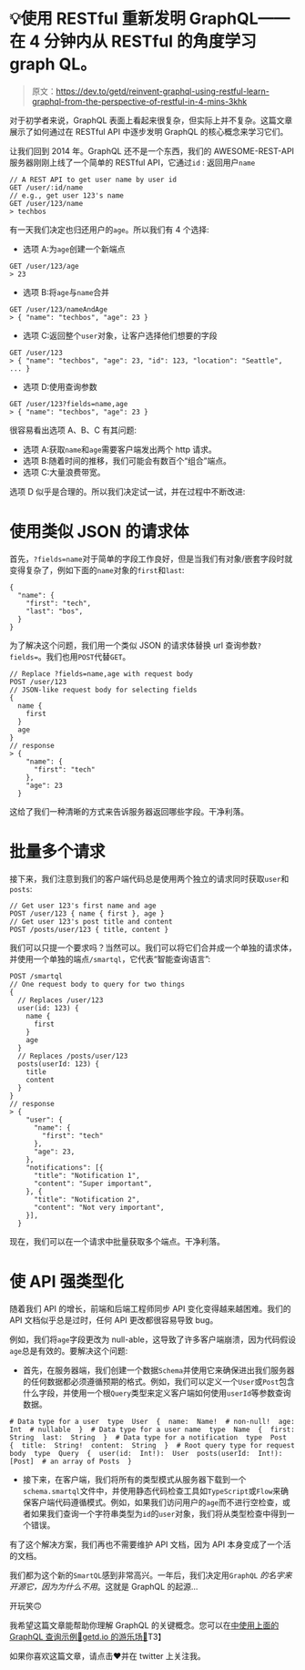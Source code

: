 # 💡使用 RESTful 重新发明 GraphQL——在 4 分钟内从 RESTful 的角度学习 graph QL。

> 原文：<https://dev.to/getd/reinvent-graphql-using-restful-learn-graphql-from-the-perspective-of-restful-in-4-mins-3khk>

对于初学者来说，GraphQL 表面上看起来很复杂，但实际上并不复杂。这篇文章展示了如何通过在 RESTful API 中逐步发明 GraphQL 的核心概念来学习它们。

让我们回到 2014 年。GraphQL 还不是一个东西，我们的 AWESOME-REST-API 服务器刚刚上线了一个简单的 RESTful API，它通过`id` :
返回用户`name`

```
// A REST API to get user name by user id
GET /user/:id/name
// e.g., get user 123's name
GET /user/123/name
> techbos 
```

有一天我们决定也归还用户的`age`。所以我们有 4 个选择:

*   选项 A:为`age`创建一个新端点

```
GET /user/123/age
> 23 
```

*   选项 B:将`age`与`name`合并

```
GET /user/123/nameAndAge
> { "name": "techbos", "age": 23 } 
```

*   选项 C:返回整个`user`对象，让客户选择他们想要的字段

```
GET /user/123
> { "name": "techbos", "age": 23, "id": 123, "location": "Seattle", ... } 
```

*   选项 D:使用查询参数

```
GET /user/123?fields=name,age
> { "name": "techbos", "age": 23 } 
```

很容易看出选项 A、B、C 有其问题:

*   选项 A:获取`name`和`age`需要客户端发出两个 http 请求。
*   选项 B:随着时间的推移，我们可能会有数百个“组合”端点。
*   选项 C:大量浪费带宽。

选项 D 似乎是合理的。所以我们决定试一试，并在过程中不断改进:

# 使用类似 JSON 的请求体

首先，`?fields=name`对于简单的字段工作良好，但是当我们有对象/嵌套字段时就变得复杂了，例如下面的`name`对象的`first`和`last`:

```
{
  "name": {
    "first": "tech",
    "last": "bos",
  }
} 
```

为了解决这个问题，我们用一个类似 JSON 的请求体替换 url 查询参数`?fields=`。我们也用`POST`代替`GET`。

```
// Replace ?fields=name,age with request body
POST /user/123
// JSON-like request body for selecting fields
{
  name {
    first
  }
  age
}
// response
> {
    "name": {
      "first": "tech"
    },
    "age": 23
  } 
```

这给了我们一种清晰的方式来告诉服务器返回哪些字段。干净利落。

# 批量多个请求

接下来，我们注意到我们的客户端代码总是使用两个独立的请求同时获取`user`和`posts`:

```
// Get user 123's first name and age
POST /user/123 { name { first }, age }
// Get user 123's post title and content
POST /posts/user/123 { title, content } 
```

我们可以只提一个要求吗？当然可以。我们可以将它们合并成一个单独的请求体，并使用一个单独的端点`/smartql`，它代表“智能查询语言”:

```
POST /smartql
// One request body to query for two things
{
  // Replaces /user/123
  user(id: 123) {
    name {
      first
    }
    age
  }
  // Replaces /posts/user/123
  posts(userId: 123) {
    title
    content
  }
}
// response
> {
    "user": {
      "name": {
        "first": "tech"
      },
      "age": 23,
    },
    "notifications": [{
      "title": "Notification 1",
      "content": "Super important",
    }, {
      "title": "Notification 2",
      "content": "Not very important",
    }],
  } 
```

现在，我们可以在一个请求中批量获取多个端点。干净利落。

# 使 API 强类型化

随着我们 API 的增长，前端和后端工程师同步 API 变化变得越来越困难。我们的 API 文档似乎总是过时，任何 API 更改都很容易导致 bug。

例如，我们将`age`字段更改为 null-able，这导致了许多客户端崩溃，因为代码假设`age`总是有效的。要解决这个问题:

*   首先，在服务器端，我们创建一个数据`Schema`并使用它来确保进出我们服务器的任何数据都必须遵循预期的格式。例如，我们可以定义一个`User`或`Post`包含什么字段，并使用一个根`Query`类型来定义客户端如何使用`userId`等参数查询数据。

```
# Data type for a user  type  User  {  name:  Name!  # non-null!  age:  Int  # nullable  }  # Data type for a user name  type  Name  {  first:  String  last:  String  }  # Data type for a notification  type  Post  {  title:  String!  content:  String  }  # Root query type for request body  type  Query  {  user(id:  Int!):  User  posts(userId:  Int!):  [Post]  # an array of Posts  } 
```

*   接下来，在客户端，我们将所有的类型模式从服务器下载到一个`schema.smartql`文件中，并使用静态代码检查工具如`TypeScript`或`Flow`来确保客户端代码遵循模式。例如，如果我们访问用户的`age`而不进行空检查，或者如果我们查询一个字符串类型为`id`的`user`对象，我们将从类型检查中得到一个错误。

有了这个解决方案，我们再也不需要维护 API 文档，因为 API 本身变成了一个活的文档。

我们都为这个新的`SmartQL`感到非常高兴。一年后，我们决定用`GraphQL` *的名字来开源它，因为为什么不用*。这就是 GraphQL 的起源...

开玩笑🙃

我希望这篇文章能帮助你理解 GraphQL 的关键概念。您可以在[中使用上面的 GraphQL 查询示例🏀getd.io 的游乐场🏀](https://getd.io/workspace?r=%7B%22requestMode%22%3A%22CLOUD%22%2C%22method%22%3A%22POST%22%2C%22url%22%3A%22https%3A%2F%2Fgetd.io%2Fgraphql%22%2C%22params%22%3A%5B%5D%2C%22authorization%22%3A%7B%22type%22%3A%22NONE%22%7D%2C%22headers%22%3A%5B%7B%22isEnabled%22%3Atrue%2C%22key%22%3A%22content-type%22%2C%22value%22%3A%22application%2Fjson%22%7D%5D%2C%22body%22%3A%22%7B%5Cn%20%20%5C%22operationName%5C%22%3Anull%2C%5Cn%20%20%5C%22variables%5C%22%3A%7B%7D%2C%5Cn%20%20%5C%22query%5C%22%3A%5C%22%7B%5C%5Cn%20%20demoUser(id%3A%20123)%20%7B%5C%5Cn%20%20%20%20name%20%7B%5C%5Cn%20%20%20%20%20%20first%5C%5Cn%20%20%20%20%20%20last%5C%5Cn%20%20%20%20%7D%5C%5Cn%20%20%20%20age%5C%5Cn%20%20%20%20posts%20%7B%5C%5Cn%20%20%20%20%20%20title%5C%5Cn%20%20%20%20%20%20content%5C%5Cn%20%20%20%20%7D%5C%5Cn%20%20%7D%5C%5Cn%7D%5C%5Cn%5C%22%5Cn%7D%22%2C%22formData%22%3A%5B%5D%2C%22formUrl%22%3A%5B%5D%2C%22bodyEditorFormat%22%3A%22json%22%2C%22requestBuilderTab%22%3A%22body%22%7D)T3】

如果你喜欢这篇文章，请点击❤️并在 twitter 上关注我。